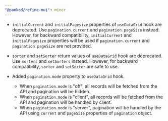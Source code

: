 ```yaml
---
"@pankod/refine-mui": minor
---
```


-   `initialCurrent` and `initialPagesize` properties of `useDataGrid` hook are deprecated. Use `pagination.current` and `pagination.pageSize` instead. However, for backward compatibility, `initialCurrent` and `initialPagesize` properties will be used if `pagination.current` and `pagination.pageSize` are not provided.

-   `sorter` and `setSorter` return values of `useDataGrid` hook are deprecated. Use `sorters` and `setSorters` instead. However, for backward compatibility, `sorter` and `setSorter` are safe to use.

-   Added `pagination.mode` property to `useDataGrid` hook.

    -   When `pagination.mode` is "off", all records will be fetched from the API and pagination will be hidden.
    -   When `pagination.mode` is "client", all records will be fetched from the API and pagination will be handled by client.
    -   When `pagination.mode` is "server", pagination will be handled by the API using `current` and `pageSize` properties of `pagination` object.
